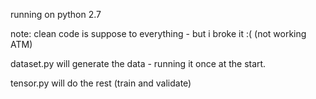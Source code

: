 
running on python 2.7

note: clean code is suppose to everything - but i broke it :(  (not working ATM)


dataset.py will generate the data - running it once at the start.  

tensor.py will do the rest (train and validate)
